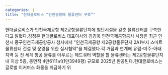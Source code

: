 ```yaml
---
categories: j
title: "현대글로비스 “인천공항에 물류센터 구축”"
---
```

현대글로비스가 인천국제공항 제2공항물류단지에 첨단시설을 갖춘 물류센터를 구축한다고 밝혔다.김정훈 현대글로비스 대표이사와 김경욱 인천국제공항공사 사장은 최근 인천시 중구인천국제공항공사 청사에서 "인천국제공항 제2공항물류단지 2A1부지 스마트물류센터 건설 및 운영을 위한 실시협약"을 체결했다.각 거점과 연계해 유럽-미주-아태지역 등 전 세계 항공 물류를 아우르는 헤드쿼터 역할을 할 물류센터는 제2공항물류단지 내 지상 5층, 총면적 4만6111㎡(1만3949평) 규모로 2025년 완공된다.현대글로비스는 글로벌 이커머스 화물을 취급하기 위